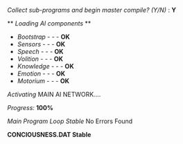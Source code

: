 *Collect sub-programs and begin master compile? (Y/N)* : **Y**

  ** *Loading AI components* **

  - *Bootstrap*   -  -  -  **OK**
  - *Sensors*     -  -  -  **OK**
  - *Speech*      -  -  -  **OK**
  - *Volition*    -  -  -  **OK**
  - *Knowledge*   -  -  -  **OK**
  - *Emotion*     -  -  -  **OK**
  - *Motorium*    -  -  -  **OK**

  *Activating* MAIN AI NETWORK....
  
  *Progress:* **100%**
  
*Main Program Loop Stable*
No Errors Found

  **CONCIOUSNESS.DAT Stable**

